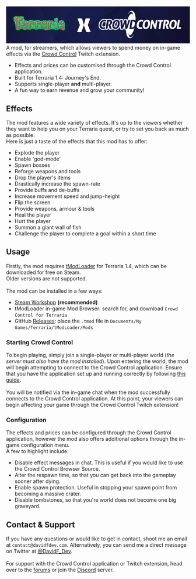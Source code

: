 <img src=".github/banner.png"></src>
A mod, for streamers, which allows viewers to spend money on in-game effects via the [Crowd Control](https://crowdcontrol.live/) Twitch extension.
- Effects and prices can be customised through the Crowd Control application.
- Built for Terraria 1.4: Journey's End.
- Supports single-player **and** multi-player.
- A fun way to earn revenue and grow your community!

## Effects
The mod features a wide variety of effects. It's up to the viewers whether they want to help you on your Terraria quest, or try to set you back as much as possible.<br>
Here is just a taste of the effects that this mod has to offer:
- Explode the player
- Enable 'god-mode'
- Spawn bosses
- Reforge weapons and tools
- Drop the player's items
- Drastically increase the spawn-rate
- Provide buffs and de-buffs
- Increase movement speed and jump-height
- Flip the screen
- Provide weapons, armour & tools
- Heal the player
- Hurt the player
- Summon a giant wall of fish
- Challenge the player to complete a goal within a short time

## Usage
Firstly, the mod requires [tModLoader](https://tmodloader.net/) for Terraria 1.4, which can be downloaded for free on Steam.<br>
Older versions are not supported.<br>
<br>
The mod can be installed in a few ways:
- [Steam Workshop]() **(recommended)**
- tModLoader in-game Mod Browser: search for, and download `Crowd Control for Terraria`
- GitHub [Releases](https://github.com/DavidF-Dev/Terraria-Crowd-Control/releases): place the `.tmod` file in `Documents/My Games/Terraria/tModLoader/Mods`

### Starting Crowd Control
To begin playing, simply join a single-player or multi-player world (*the server must also have the mod installed*). 
Upon entering the world, the mod will begin attempting to connect to the Crowd Control application.
Ensure that you have the application set up and running correctly by following [this guide](https://crowdcontrol.live/setup).
<br><br>
You will be notified via the in-game chat when the mod successfully connects to the Crowd Control application. At this point, your viewers can begin affecting your game through the Crowd Control Twitch extension!

### Configuration
The effects and prices can be configured through the Crowd Control application, however the mod also offers additional options through the in-game configuration menu.<br>
A few to highlight include:
- Disable effect messages in chat. This is useful if you would like to use the Crowd Control Browser Source.
- Alter the respawn time, so that you can get back into the gameplay sooner after dying.
- Enable spawn protection. Useful in stopping your spawn point from becoming a massive crater.
- Disable tombstones, so that you're world does not become one big graveyard.

## Contact & Support
If you have any questions or would like to get in contact, shoot me an email at `contact@davidfdev.com`. Alternatively, you can send me a direct message on Twitter at [@DavidF_Dev](https://twitter.com/DavidF_Dev).</br></br>
For support with the Crowd Control application or Twitch extension, head over to the [forums](https://forum.warp.world/c/crowdcontrol) or join the [Discord](https://discord.warp.world/) server.